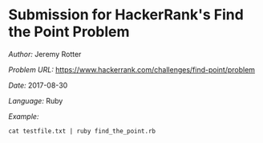 # Submission for HackerRank's Find the Point Problem 

*Author:* Jeremy Rotter

*Problem URL:* https://www.hackerrank.com/challenges/find-point/problem

*Date:* 2017-08-30

*Language:* Ruby

*Example:* 
```
cat testfile.txt | ruby find_the_point.rb
```
